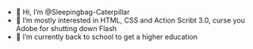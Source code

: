 - 👋 Hi, I’m @Sleepingbag-Caterpillar
- 👀 I’m mostly interested in HTML, CSS and Action Scribt 3.0, curse you Adobe for shutting down Flash
- 🌱 I’m currently back to school to get a higher education

<!---
Sleepingbag-Caterpillar/Sleepingbag-Caterpillar is a ✨ special ✨ repository because its `README.md` (this file) appears on your GitHub profile.
You can click the Preview link to take a look at your changes.
--->
